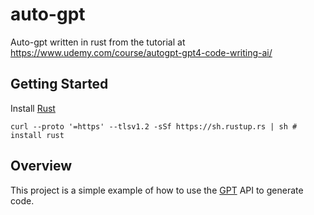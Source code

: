 # auto-gpt

Auto-gpt written in rust from the tutorial at <https://www.udemy.com/course/autogpt-gpt4-code-writing-ai/>

## Getting Started

Install [Rust](https://www.rust-lang.org/tools/install)

```shell
curl --proto '=https' --tlsv1.2 -sSf https://sh.rustup.rs | sh # install rust
```

## Overview

This project is a simple example of how to use the [GPT](https://openai.com/blog/openai-api/) API to generate code.
